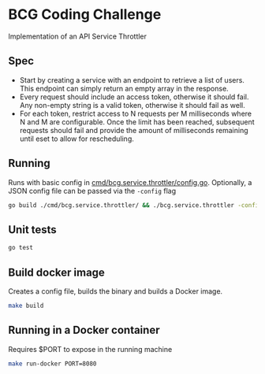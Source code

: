 # BCG Coding Challenge

Implementation of an API Service Throttler

## Spec

- Start by creating a service with an endpoint to retrieve a list of users. This endpoint can simply return an empty array in the response.
- Every request should include an access token, otherwise it should fail. Any non-empty string is a valid token, otherwise it should fail as well.
- For each token, restrict access to N requests per M milliseconds where N and M are configurable. Once the limit has been reached, subsequent requests should fail and provide the amount of milliseconds remaining until eset to allow for rescheduling.

## Running

Runs with basic config in [cmd/bcg.service.throttler/config.go](cmd/bcg.service.throttler/config.go).
Optionally, a JSON config file can be passed via the `-config` flag

```sh
go build ./cmd/bcg.service.throttler/ && ./bcg.service.throttler -config config.json
```

## Unit tests

```sh
go test
```

## Build docker image

Creates a config file, builds the binary and builds a Docker image.

```sh
make build
```

## Running in a Docker container

Requires $PORT to expose in the running machine

```sh
make run-docker PORT=8080
```